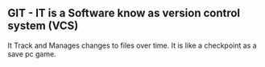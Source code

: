 ## GIT - IT is a Software know as version control system (VCS)
It Track and Manages changes to files over time. It is like a checkpoint as a save pc game.